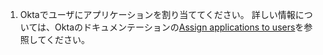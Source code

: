 1. Oktaでユーザにアプリケーションを割り当ててください。 詳しい情報については、Oktaのドキュメンテーションの[Assign applications to users](https://help.okta.com/en/prod/Content/Topics/users-groups-profiles/usgp-assign-apps.htm)を参照してください。
